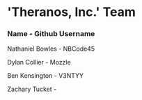 # 'Theranos, Inc.' Team

### Name             - Github Username

Nathaniel Bowles - NBCode45

Dylan Collier    - Mozzle

Ben Kensington   - V3NTYY

Zachary Tucket   -
